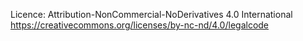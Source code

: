 Licence: Attribution-NonCommercial-NoDerivatives 4.0 International
https://creativecommons.org/licenses/by-nc-nd/4.0/legalcode